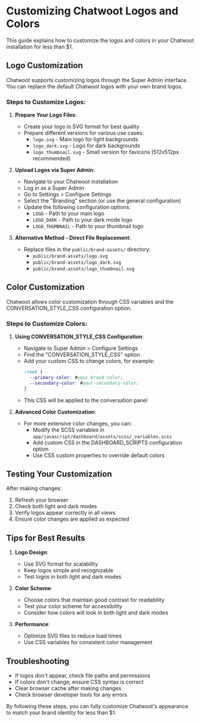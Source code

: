 # Customizing Chatwoot Logos and Colors

This guide explains how to customize the logos and colors in your Chatwoot installation for less than $1.

## Logo Customization

Chatwoot supports customizing logos through the Super Admin interface. You can replace the default Chatwoot logos with your own brand logos.

### Steps to Customize Logos:

1. **Prepare Your Logo Files**:
   - Create your logo in SVG format for best quality
   - Prepare different versions for various use cases:
     - `logo.svg` - Main logo for light backgrounds
     - `logo_dark.svg` - Logo for dark backgrounds
     - `logo_thumbnail.svg` - Small version for favicons (512x512px recommended)

2. **Upload Logos via Super Admin**:
   - Navigate to your Chatwoot installation
   - Log in as a Super Admin
   - Go to Settings > Configure Settings
   - Select the "Branding" section (or use the general configuration)
   - Update the following configuration options:
     - `LOGO` - Path to your main logo
     - `LOGO_DARK` - Path to your dark mode logo
     - `LOGO_THUMBNAIL` - Path to your thumbnail logo

3. **Alternative Method - Direct File Replacement**:
   - Replace files in the `public/brand-assets/` directory:
     - `public/brand-assets/logo.svg`
     - `public/brand-assets/logo_dark.svg`
     - `public/brand-assets/logo_thumbnail.svg`

## Color Customization

Chatwoot allows color customization through CSS variables and the CONVERSATION_STYLE_CSS configuration option.

### Steps to Customize Colors:

1. **Using CONVERSATION_STYLE_CSS Configuration**:
   - Navigate to Super Admin > Configure Settings
   - Find the "CONVERSATION_STYLE_CSS" option
   - Add your custom CSS to change colors, for example:
     ```css
     :root {
       --primary-color: #your-brand-color;
       --secondary-color: #your-secondary-color;
     }
     ```
   - This CSS will be applied to the conversation panel

2. **Advanced Color Customization**:
   - For more extensive color changes, you can:
     - Modify the SCSS variables in `app/javascript/dashboard/assets/scss/_variables.scss`
     - Add custom CSS in the DASHBOARD_SCRIPTS configuration option
     - Use CSS custom properties to override default colors

## Testing Your Customization

After making changes:
1. Refresh your browser
2. Check both light and dark modes
3. Verify logos appear correctly in all views
4. Ensure color changes are applied as expected

## Tips for Best Results

1. **Logo Design**:
   - Use SVG format for scalability
   - Keep logos simple and recognizable
   - Test logos in both light and dark modes

2. **Color Scheme**:
   - Choose colors that maintain good contrast for readability
   - Test your color scheme for accessibility
   - Consider how colors will look in both light and dark modes

3. **Performance**:
   - Optimize SVG files to reduce load times
   - Use CSS variables for consistent color management

## Troubleshooting

- If logos don't appear, check file paths and permissions
- If colors don't change, ensure CSS syntax is correct
- Clear browser cache after making changes
- Check browser developer tools for any errors

By following these steps, you can fully customize Chatwoot's appearance to match your brand identity for less than $1.